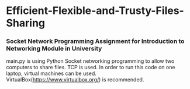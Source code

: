 # Efficient-Flexible-and-Trusty-Files-Sharing
### Socket Network Programming Assignment for Introduction to Networking Module in University

main.py is using Python Socket networking programming to allow two computers to share files.
TCP is used.
In order to run this code on one laptop, virtual machines can be used. VirtualBox(https://www.virtualbox.org/) is recommended.

